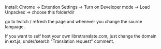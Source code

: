 Install:
Chrome -> Extention Settings -> Turn on Developer mode -> Load Unpacked -> choose this folder/dir

go to twitch / refresh the page and whenever you change the source language.

If you want to self host your own libretranslate.com, just change the domain in ext.js, under/search "Translation request" comment.

